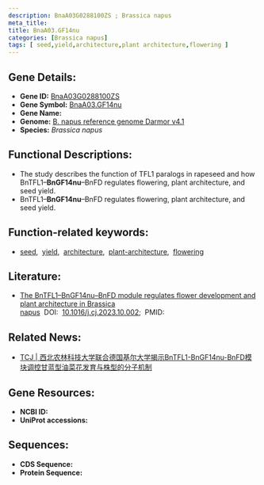 ```yaml
---
description: BnaA03G0288100ZS ; Brassica napus
meta_title:
title: BnaA03.GF14nu
categories: [Brassica napus]
tags: [ seed,yield,architecture,plant architecture,flowering ]
---
```


## Gene Details:
- **Gene ID:**	[BnaA03G0288100ZS]()
- **Gene Symbol:** <u>BnaA03.GF14nu</u>
- **Gene Name:** 
- **Genome:** [B. napus reference genome Darmor v4.1]()
- **Species:** *Brassica napus*

## Functional Descriptions:
   - The study describes the function of TFL1 paralogs in rapeseed and how BnTFL1–**BnGF14nu**–BnFD regulates flowering, plant architecture, and seed yield.
   - BnTFL1–**BnGF14nu**–BnFD regulates flowering, plant architecture, and seed yield.

## Function-related keywords:
   - [seed](/tags/seed/),&nbsp;&nbsp;[yield](/tags/yield/),&nbsp;&nbsp;[architecture](/tags/architecture/),&nbsp;&nbsp;[plant-architecture](/tags/plant-architecture/),&nbsp;&nbsp;[flowering](/tags/flowering/)

## Literature:
   - [The BnTFL1–BnGF14nu–BnFD module regulates flower development and plant architecture in Brassica napus]( https://www.sciencedirect.com/science/article/pii/S2214514123001393#s0110)&nbsp;&nbsp;DOI:&nbsp;&nbsp;[10.1016/j.cj.2023.10.002](https://www.sciencedirect.com/science/article/pii/S2214514123001393#s0110);&nbsp;&nbsp;PMID:&nbsp;&nbsp;[](https://pubmed.ncbi.nlm.nih.gov//)

## Related News:
   - [TCJ | 西北农林科技大学联合德国基尔大学揭示BnTFL1-BnGF14nu-BnFD模块调控甘蓝型油菜花发育与株型的分子机制](https://mp.weixin.qq.com/s?__biz=Mzg3MDEwNDEyMg==&mid=2247559344&idx=4&sn=ebed126a14da2e763fc87e88905e46e7&chksm=52dc06e604e5091dc5a687715f1a7c0d574db5a701b879610f1a3197e7a03c09acbd95fc7c02&scene=27#wechat_redirect)

## Gene Resources:
- **NCBI ID:**  [](https://www.ncbi.nlm.nih.gov/gene/?term=)
- **UniProt accessions:** [](https://www.uniprot.org/uniprotkb//entry)



## Sequences:
- **CDS Sequence:**
- **Protein Sequence:**

